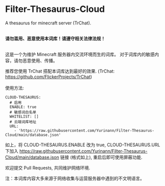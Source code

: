 # Filter-Thesaurus-Cloud

A thesaurus for minecraft server (TrChat).
<br>
<br>

**请勿滥用、恶意使用本词库！请遵守相关法律法规！**
<br>
<br>

这是一个为维护 Minecraft 服务器内交流环境而生的词库。
对于词库内的敏感内容，请勿恶意使用、传播。

推荐您使用 TrChat 搭配本词库达到最好的效果.
(TrChat: https://github.com/FlickerProjects/TrChat)
<br>
<br>
使用方法:
```
CLOUD-THESAURUS:
  # 启用
  ENABLE: true
  # 敏感词白名单
  WHITELIST: []
  # 云端词库地址
  URL:
    - 'https://raw.githubusercontent.com/Yurinann/Filter-Thesaurus-Cloud/main/database.json'
```
如上，将 CLOUD-THESAURUS.ENABLE 改为 true, CLOUD-THESAURUS.URL 下加入 https://raw.githubusercontent.com/Yurinann/Filter-Thesaurus-Cloud/main/database.json 链接 (格式如上), 重启后即可使用屏蔽功能.

欢迎提交 Pull Requests, 共同维护网络环境.

注：本词库内容大多来源于网络收集与运营服务器中遇到的不文明语言。
